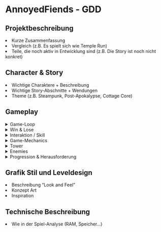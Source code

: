 # AnnoyedFiends - GDD

## Projektbeschreibung
<li>Kurze Zusammenfassung</li>
<li>Vergleich (z.B. Es spielt sich wie Temple Run)</li>
<li>Teile, die noch aktiv in Entwicklung sind (z.B. Die Story ist noch nicht konkret)</li>


## Character & Story
<li>Wichtige Charaktere + Beschreibung</li>
<li>Wichtige Story-Abschnitte + Wendungen</li>
<li>Theme (z.B. Steampunk, Post-Apokalypse, Cottage Core)</li>


## Gameplay
<details>
<summary>Game-Loop</summary>
<li>Türme plazieren</li>
<li>Geld verdienen durch Gegner töten<br>
<li>Türme mit dem Geld verbessern und/oder neue Türme kaufen<br>
<li>Es spawnen mehr und stärkere Gegner<br>
</details>

<details>
<summary>Win & Lose</summary>
Win
<li>Story-Modus: Wenn man eine festen Anzahl an Runden überstanden hat, ohne das die Lebenspunkte auf 0 gesetzt sind, hat man die Karte gewonnen.</li>
<li>Endlos-Modus: Keine Win-Condition, nur Highscore-Jagd</li>
<br>
Lose
<li>Story- & Endlos-Modus: Wenn zu viele Gegner das Ende erreicht haben und die Lebenspunkte auf 0 gesunken sind.</li>
</details>

<details>
<summary>Interaktion / Skill</summary>
<li>Taktische/strategische Plazierung der Türme</li>
<li>Türme kaufen, verbessern, verkaufen</li>
<li>Selbst aus dem Hauptturm schießen</li>
</details>

<details>
<summary>Game-Mechanics</summary>
<li>Zielpriorisierung der Türme</li>
<li>Türme kaufen</li>
<li>Türme plazieren</li>
<li>Türme verbessern</li>
<li>Karte im Story-Modus gewinnen, um sie im Endlos-Modus freizuschalten</li>
</details>

<details>
<summary>Tower</summary>
<li>Gargoyle</li>
<li>Archer</li>
<li>Teufel/Teufel Duo</li>
</details>

<details>
<summary>Enemies</summary>
<li>Bauern</li>
<li>Dorfschranzen</li>
<li>(Holzfäller)</li>
<li>Bauern</li>
</details>

<details>
<summary>Progression & Herausforderung</summary>
<li>Spiel wird mit jeder Welle schwieriger</li>
<li>Boss-Wellen</li>
<li>(Schwierigkeitsmodus)</li>
</details>


## Grafik Stil und Leveldesign
<li>Beschreibung “Look and Feel”</li>
<li>Konzept Art</li>
<li>Inspiration</li>


## Technische Beschreibung
<li>Wie in der Spiel-Analyse (RAM, Speicher...)</li>
